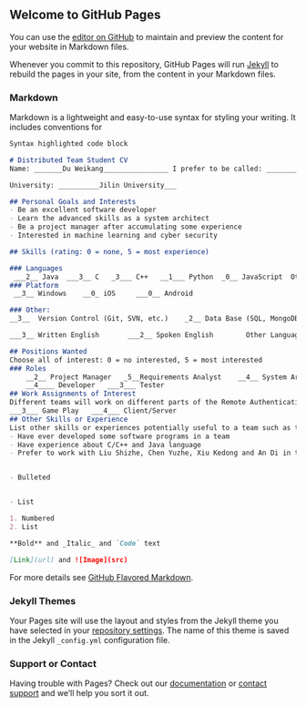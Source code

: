 ## Welcome to GitHub Pages

You can use the [editor on GitHub](https://github.com/SJZDWK/SJZDWK.github.io/edit/main/index.md) to maintain and preview the content for your website in Markdown files.

Whenever you commit to this repository, GitHub Pages will run [Jekyll](https://jekyllrb.com/) to rebuild the pages in your site, from the content in your Markdown files.

### Markdown

Markdown is a lightweight and easy-to-use syntax for styling your writing. It includes conventions for

```markdown
Syntax highlighted code block

# Distributed Team Student CV
Name: _______Du Weikang________________ I prefer to be called: ___________Austin__________________

University: __________Jilin University___

## Personal Goals and Interests
- Be an excellent software developer
- Learn the advanced skills as a system architect
- Be a project manager after accumulating some experience
- Interested in machine learning and cyber security

## Skills (rating: 0 = none, 5 = most experience)

### Languages
 ___2__ Java  ___3__ C   _3___ C++   __1___ Python  _0__ JavaScript  Other: ________
### Platform
 __3__ Windows    __0_ iOS     ___0__ Android

### Other:      
__3__  Version Control (Git, SVN, etc.)	   _2__ Data Base (SQL, MongoDB, etc.)	

___3__ Written English       ___2__ Spoken English        Other Languages: ______

## Positions Wanted 
Choose all of interest: 0 = no interested, 5 = most interested
### Roles
	__2__ Project Manager 	_5__Requirements Analyst	__4__ System Architect
	__4____ Developer	___3___ Tester 	 
## Work Assignments of Interest
Different teams will work on different parts of the Remote Authentication application. Refer to the Concept of Operations for a description of the application and subsystems. Please indicate which you are interested in working on (0=not interested, 5=most interested).
___3___ Game Play	___4___ Client/Server	
## Other Skills or Experience
List other skills or experiences potentially useful to a team such as teamwork experience, planning/managing, other programming projects, or work experience.  List any students you would prefer to work with.
- Have ever developed some software programs in a team
- Have experience about C/C++ and Java language
- Prefer to work with Liu Shizhe, Chen Yuzhe, Xiu Kedong and An Di in the class


- Bulleted


- List

1. Numbered
2. List

**Bold** and _Italic_ and `Code` text

[Link](url) and ![Image](src)
```

For more details see [GitHub Flavored Markdown](https://guides.github.com/features/mastering-markdown/).

### Jekyll Themes

Your Pages site will use the layout and styles from the Jekyll theme you have selected in your [repository settings](https://github.com/SJZDWK/SJZDWK.github.io/settings). The name of this theme is saved in the Jekyll `_config.yml` configuration file.

### Support or Contact

Having trouble with Pages? Check out our [documentation](https://docs.github.com/categories/github-pages-basics/) or [contact support](https://github.com/contact) and we’ll help you sort it out.
